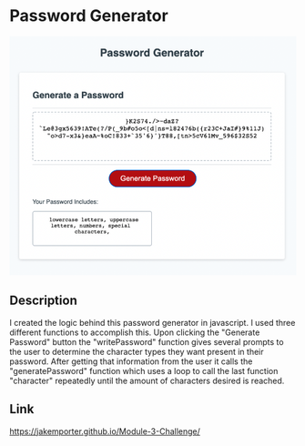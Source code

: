 # Password Generator

![alt text](./Password-Generator-Pic.png)

## Description

I created the logic behind this password generator in javascript. I used three
different functions to accomplish this. Upon clicking the "Generate Password" button the "writePassword" function gives several prompts to the user to determine the character types they want present in their password. After getting that information from the user it calls the "generatePassword" function which uses a loop to call the last function "character" repeatedly until the amount of characters desired is reached.

## Link

https://jakemporter.github.io/Module-3-Challenge/

